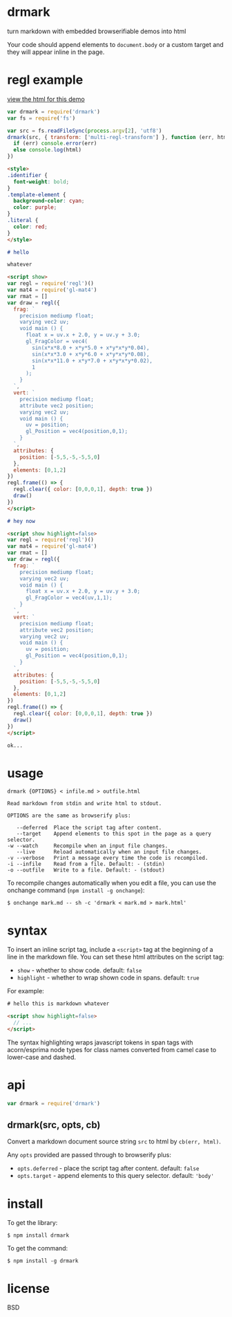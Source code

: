 # drmark

turn markdown with embedded browserifiable demos into html

Your code should append elements to `document.body` or a custom target and they
will appear inline in the page.

# regl example

[view the html for this demo](http://substack.neocities.org/drmark_demo.html)

``` js
var drmark = require('drmark')
var fs = require('fs')

var src = fs.readFileSync(process.argv[2], 'utf8')
drmark(src, { transform: ['multi-regl-transform'] }, function (err, html) {
  if (err) console.error(err)
  else console.log(html)
})
```

``` md
<style>
.identifier {
  font-weight: bold;
}
.template-element {
  background-color: cyan;
  color: purple;
}
.literal {
  color: red;
}
</style>

# hello

whatever

<script show>
var regl = require('regl')()
var mat4 = require('gl-mat4')
var rmat = []
var draw = regl({
  frag: `
    precision mediump float;
    varying vec2 uv;
    void main () {
      float x = uv.x + 2.0, y = uv.y + 3.0;
      gl_FragColor = vec4(
        sin(x*x*8.0 + x*y*5.0 + x*y*x*y*0.04),
        sin(x*x*3.0 + x*y*6.0 + x*y*x*y*0.08),
        sin(x*x*11.0 + x*y*7.0 + x*y*x*y*0.02),
        1
      );
    }
  `,
  vert: `
    precision mediump float;
    attribute vec2 position;
    varying vec2 uv;
    void main () {
      uv = position;
      gl_Position = vec4(position,0,1);
    }
  `,
  attributes: {
    position: [-5,5,-5,-5,5,0]
  },
  elements: [0,1,2]
})
regl.frame(() => {
  regl.clear({ color: [0,0,0,1], depth: true })
  draw()
})
</script>

# hey now

<script show highlight=false>
var regl = require('regl')()
var mat4 = require('gl-mat4')
var rmat = []
var draw = regl({
  frag: `
    precision mediump float;
    varying vec2 uv;
    void main () {
      float x = uv.x + 2.0, y = uv.y + 3.0;
      gl_FragColor = vec4(uv,1,1);
    }
  `,
  vert: `
    precision mediump float;
    attribute vec2 position;
    varying vec2 uv;
    void main () {
      uv = position;
      gl_Position = vec4(position,0,1);
    }
  `,
  attributes: {
    position: [-5,5,-5,-5,5,0]
  },
  elements: [0,1,2]
})
regl.frame(() => {
  regl.clear({ color: [0,0,0,1], depth: true })
  draw()
})
</script>

ok...
```

# usage

```
drmark {OPTIONS} < infile.md > outfile.html

Read markdown from stdin and write html to stdout.

OPTIONS are the same as browserify plus:

   --deferred  Place the script tag after content.
   --target    Append elements to this spot in the page as a query selector.
-w --watch     Recompile when an input file changes.
   --live      Reload automatically when an input file changes.
-v --verbose   Print a message every time the code is recompiled.
-i --infile    Read from a file. Default: - (stdin)
-o --outfile   Write to a file. Default: - (stdout)
```

To recompile changes automatically when you edit a file, you can use the
onchange command (`npm install -g onchange`):

```
$ onchange mark.md -- sh -c 'drmark < mark.md > mark.html'
```

# syntax

To insert an inline script tag, include a `<script>` tag at the beginning of a
line in the markdown file. You can set these html attributes on the script tag:

* `show` - whether to show code. default: `false`
* `highlight` - whether to wrap shown code in spans. default: `true`

For example:

``` html
# hello this is markdown whatever

<script show highlight=false>
  // ...
</script>
```

The syntax highlighting wraps javascript tokens in span tags with acorn/esprima
node types for class names converted from camel case to lower-case and dashed.

# api

``` js
var drmark = require('drmark')
```

## drmark(src, opts, cb)

Convert a markdown document source string `src` to html by `cb(err, html)`.

Any `opts` provided are passed through to browserify plus:

* `opts.deferred` - place the script tag after content. default: `false`
* `opts.target` - append elements to this query selector. default: `'body'`

# install

To get the library:

```
$ npm install drmark
```

To get the command:

```
$ npm install -g drmark
```

# license

BSD
